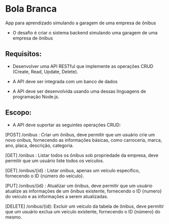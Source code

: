 # Bola Branca
App para aprendizado simulando a garagem de uma empresa de ônibus 

 - O desafio é criar o sistema backend simulando uma garagem de uma empresa de ônibus 

## Requisitos:
 - Desenvolver uma API RESTful que implemente as operações CRUD (Create, Read, Update, Delete).
 
 - A API deve ser integrada com um banco de dados 
  
 - A API deve ser desenvolvida usando uma dessas linguagens de programação Node.js.

## Escopo:
 - A API deve suportar as seguintes operações CRUD:

[POST] /onibus : Criar um ônibus, deve permitir que um usuário crie um novo onibus, fornecendo as informações básicas, como carroceria, marca, ano, placa, descrição, categoria.

[GET] /onibus : Listar todos os ônibus sob propriedade da empresa, deve permitir que um usuário liste todos os veículos.

[GET] /onibus/{id} : Listar onibus, apenas um veículo específico, fornecendo o ID {número do veículo}.

[PUT] /onibus/{id} : Atualizar um ônibus, deve permitir que um usuário atualize as informações de um ônibus existente, fornecendo o ID {numero} do veículo e as informações a serem atualizadas.

[DELETE] /onibus/{id}: Excluir um veículo da tabela de ônibus, deve permitir que um usuário exclua um veículo existente, fornecendo o ID {número} do mesmo.
